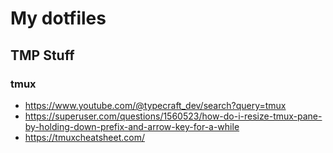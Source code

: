 # My dotfiles

## TMP Stuff

### tmux

- https://www.youtube.com/@typecraft_dev/search?query=tmux
- https://superuser.com/questions/1560523/how-do-i-resize-tmux-pane-by-holding-down-prefix-and-arrow-key-for-a-while
- https://tmuxcheatsheet.com/

